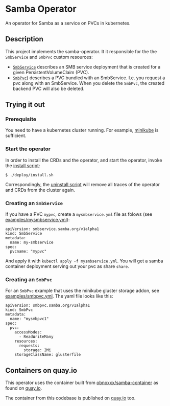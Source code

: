 # Samba Operator

An operator for Samba as a service on PVCs in kubernetes.

## Description

This project implements the samba-operator. It it responsible for the
the `SmbService` and `SmbPvc` custom resources:

* [`SmbService`](deploy/crds/smbservice.samba.org_smbservice_crd.yaml)
describes an SMB service deployment that is created
for a given PersistentVolumeClaim (PVC).
* [`SmbPvc`](deploy/crds/smbpvc.samba.org_smbpvc_crd.yaml))
describes a PVC bundled with an SmbService. I.e. you request a pvc along with an
SmbService. When you delete the `SmbPvc`, the created backend PVC will also be deleted.

## Trying it out

### Prerequisite

You need to have a kubernetes cluster running. For example,
[minikube](https://kubernetes.io/docs/setup/learning-environment/minikube/)
is sufficient.

### Start the operator

In order to install the CRDs and the operator, and start the operator,
invoke the [install script](deploy/install.sh):

```
$ ./deploy/install.sh
```

Correspondingly, the [uninstall script](deploy/uninstall.sh) will remove all
traces of the operator and CRDs from the cluster again.

### Creating an `SmbService`

If you have a PVC `mypvc`, create a `mysmbservice.yml` file as folows (see
		[examples/mysmbservice.yml](examples/mysmbservice.yml)):

```
apiVersion: smbservice.samba.org/v1alpha1
kind: SmbService
metadata:
  name: my-smbservice
spec:
  pvcname: "mypvc"
```

And apply it with `kubectl apply -f mysmbservice.yml`.
You will get a samba container deployment serving out your pvc as share `share`.

### Creating an `SmbPvc`

For an `SmbPvc` example that uses the minikube gluster storage addon, see
[examples/smbpvc.yml](examples/smbpvc1.yml). The yaml file looks like this:

```
apiVersion: smbpvc.samba.org/v1alpha1
kind: SmbPvc
metadata:
  name: "mysmbpvc1"
spec:
  pvc:
    accessModes:
      - ReadWriteMany
    resources:
      requests:
        storage: 2Mi
    storageClassName: glusterfile
```

## Containers on quay.io

This operator uses the container built from
[obnoxxx/samba-container](https://github.com/obnoxxx/samba-container)
as found on [quay.io](https://quay.io/repository/obnox/samba-centos8).

The container from this codebase is published on
[quay.io](https://quay.io/repository/obnox/samba-operator) too.
